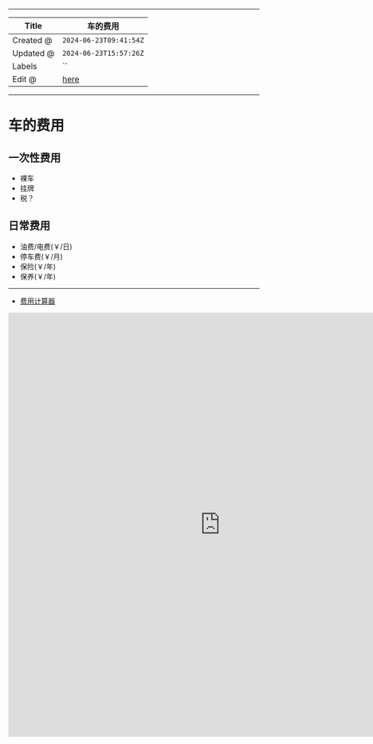 -----

| Title     | 车的费用                                             |
| --------- | ------------------------------------------------ |
| Created @ | `2024-06-23T09:41:54Z`                           |
| Updated @ | `2024-06-23T15:57:26Z`                           |
| Labels    | \`\`                                             |
| Edit @    | [here](https://github.com/junxnone/che/issues/3) |

-----

# 车的费用

## 一次性费用

  - 裸车
  - 挂牌
  - 税？

## 日常费用

  - 油费/电费(￥/日)
  - 停车费(￥/月)
  - 保险(￥/年)
  - 保养(￥/年)

-----

  - [费用计算器](https://junxnone-che.hf.space/)

<iframe
    src="https://junxnone-che.hf.space"
    frameborder="0"
    width="850"
    height="850"
></iframe>
